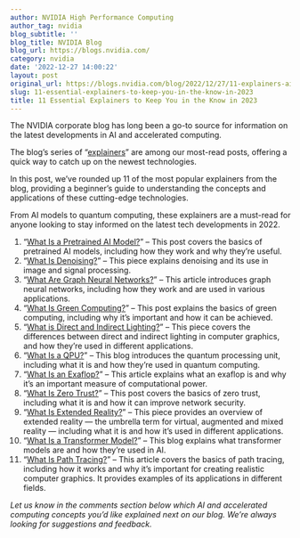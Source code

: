 ```yaml
---
author: NVIDIA High Performance Computing
author_tag: nvidia
blog_subtitle: ''
blog_title: NVIDIA Blog
blog_url: https://blogs.nvidia.com/
category: nvidia
date: '2022-12-27 14:00:22'
layout: post
original_url: https://blogs.nvidia.com/blog/2022/12/27/11-explainers-ai-2023/
slug: 11-essential-explainers-to-keep-you-in-the-know-in-2023
title: 11 Essential Explainers to Keep You in the Know in 2023
---
```


<div id="bsf_rt_marker"><p>The NVIDIA corporate blog has long been a go-to source for information on the latest developments in AI and accelerated computing.</p>

<p>The blog&#8217;s series of “<a href="https://blogs.nvidia.com/blog/category/explainer/">explainers</a>” are among our most-read posts, offering a quick way to catch up on the newest technologies.</p>

<p>In this post, we&#8217;ve rounded up 11 of the most popular explainers from the blog, providing a beginner&#8217;s guide to understanding the concepts and applications of these cutting-edge technologies.</p>

<p>From AI models to quantum computing, these explainers are a must-read for anyone looking to stay informed on the latest tech developments in 2022.</p>

<ol>
<li style="font-weight: 400;">“<a href="https://www.google.com/search?q=what+is+a+pretrained+ai+model&amp;rlz=1C1CHBD_enUS1029US1029&amp;oq=what+is+a+pretrained+ai+model&amp;aqs=chrome..69i57j33i10i160j33i22i29i30i625.3233j0j7&amp;sourceid=chrome&amp;ie=UTF-8">What Is a Pretrained AI Model?</a>” &#8211; This post covers the basics of pretrained AI models, including how they work and why they’re useful.</li>
<li style="font-weight: 400;">“<a href="https://blogs.nvidia.com/blog/2022/11/09/what-is-denoising/">What Is Denoising?</a>” &#8211; This piece explains denoising and its use in image and signal processing.</li>
<li style="font-weight: 400;">“<a href="https://blogs.nvidia.com/blog/2022/10/24/what-are-graph-neural-networks/">What Are Graph Neural Networks?</a>” &#8211; This article introduces graph neural networks, including how they work and are used in various applications.</li>
<li style="font-weight: 400;">“<a href="https://blogs.nvidia.com/blog/2022/10/12/what-is-green-computing/">What Is Green Computing?</a>” &#8211; This post explains the basics of green computing, including why it&#8217;s important and how it can be achieved.</li>
<li style="font-weight: 400;">“<a href="https://blogs.nvidia.com/blog/2022/08/04/direct-indirect-lighting/">What is Direct and Indirect Lighting?</a>” &#8211; This piece covers the differences between direct and indirect lighting in computer graphics, and how they&#8217;re used in different applications.</li>
<li style="font-weight: 400;">“<a href="https://blogs.nvidia.com/blog/2022/07/29/what-is-a-qpu/">What Is a QPU?</a>” &#8211; This blog introduces the quantum processing unit, including what it is and how they&#8217;re used in quantum computing.</li>
<li style="font-weight: 400;">“<a href="https://blogs.nvidia.com/blog/2022/07/26/what-is-an-exaflop/#:~:text=An%20exaflop%20is%20a%20measure,Email0">What Is an Exaflop?</a>” &#8211; This article explains what an exaflop is and why it&#8217;s an important measure of computational power.</li>
<li style="font-weight: 400;">“<a href="https://blogs.nvidia.com/blog/2022/06/07/what-is-zero-trust/#:~:text=Zero%20trust%20is%20a%20cybersecurity,7%2C%202022%20by%20Rick%20Merritt">What Is Zero Trust?</a>” &#8211; This post covers the basics of zero trust, including what it is and how it can improve network security.</li>
<li style="font-weight: 400;">“<a href="https://blogs.nvidia.com/blog/2022/05/20/what-is-extended-reality/#:~:text=Extended%20reality%2C%20or%20XR%2C%20is,20%2C%202022%20by%20David%20Weinstein">What Is Extended Reality?</a>” &#8211; This piece provides an overview of extended reality — the umbrella term for virtual, augmented and mixed reality — including what it is and how it&#8217;s used in different applications.</li>
<li style="font-weight: 400;">“<a href="https://blogs.nvidia.com/blog/2022/03/25/what-is-a-transformer-model/">What Is a Transformer Model?</a>” &#8211; This blog explains what transformer models are and how they&#8217;re used in AI.</li>
<li style="font-weight: 400;">“<a href="https://blogs.nvidia.com/blog/2022/03/23/what-is-path-tracing/">What Is Path Tracing?</a>” &#8211; This article covers the basics of path tracing, including how it works and why it&#8217;s important for creating realistic computer graphics. It provides examples of its applications in different fields.</li>
</ol>
<p><i>Let us know in the comments section below which AI and accelerated computing concepts you&#8217;d like explained next on our blog. We&#8217;re always looking for suggestions and feedback. </i></p>

<p>&nbsp;</p>

</div>